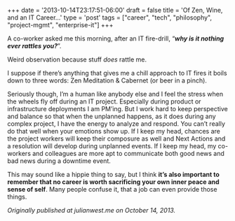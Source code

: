 +++
date = '2013-10-14T23:17:51-06:00'
draft = false
title = 'Of Zen, Wine, and an IT Career…'
type = 'post'
tags = ["career", "tech", "philosophy", "project-mgmt", "enterprise-it"]
+++

A co-worker asked me this morning, after an IT fire-drill, “<b><i>why is it nothing ever rattles you?</i></b>”.<br />

Weird observation because stuff <i>does</i> rattle me.<br />

I suppose if there’s anything that gives me a chill approach to IT fires it boils down to three words: Zen Meditation & Cabernet (or beer in a pinch).<br />

Seriously though, I’m a human like anybody else and I feel the stress when the wheels fly off during an IT project. Especially during product or infrastructure deployments I am PM’ing. But I work hard to keep perspective and balance so that when the unplanned happens, as it does during any complex project, I have the energy to analyze and respond. You can’t really do that well when your emotions show up. If I keep my head, chances are the project workers will keep their composure as well and Next Actions and a resolution will develop during unplanned events. If I keep my head, my co-workers and colleagues are more apt to communicate both good news and bad news during a downtime event.<br />

This may sound like a hippie thing to say, but I think <b>it’s also important to remember that no career is worth sacrificing your own inner peace and sense of self</b>. Many people confuse it, that a job can even provide those things.<br />

<i>Originally published at julianwest.me on October 14, 2013.</i>